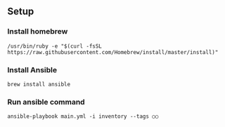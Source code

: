 ## Setup
### Install homebrew

`/usr/bin/ruby -e "$(curl -fsSL https://raw.githubusercontent.com/Homebrew/install/master/install)"`

### Install Ansible
`brew install ansible`

### Run ansible command
`ansible-playbook main.yml -i inventory --tags ○○`
